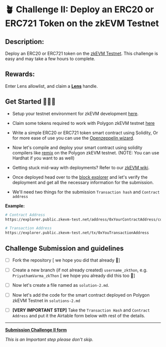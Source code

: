 
# 🪴 Challenge II: Deploy an ERC20 or ERC721 Token on the zkEVM Testnet


## Description: 
Deploy an ERC20 or ERC721 token on the [zkEVM Testnet](https://wiki.polygon.technology/docs/zkEVM/develop/). This challenge is easy and may take a few hours to complete. 

## Rewards:
Enter Lens allowlist, and claim a [**Lens**](https://www.lens.xyz/) handle.

## Get Started 🏃🏻‍♂️ 

- Setup your testnet environment for zkEVM development [here](https://wiki.polygon.technology/docs/zkEVM/develop#connecting-to-zkevm).

- Claim some tokens required to work with Polygon zkEVM testnet [here](https://wiki.polygon.technology/docs/zkEVM/develop#bridge-assets-to-zkevm) 

- Write a simple ERC20 or ERC721 token smart contract using Solidity, Or for more ease of use you can use the [Openzeppelin wizard](https://docs.openzeppelin.com/contracts/4.x/wizard).

- Now let's compile and deploy your smart contract using solidity compilers like [remix](https://remix.ethereum.org/) on the Polygon zkEVM testnet. (NOTE: You can use Hardhat if you want to as well)

- Getting stuck mid-way with deployments? Refer to our [zkEVM wiki](https://wiki.polygon.technology/docs/zkEVM/develop). 

- Once deployed head over to the [block explorer](https://explorer.internal.zkevm-test.net/) and let's verify the deployment and get all the necessary information for the submission.

- We'll need two things for the submission `Transaction hash` and `Contract address`

**Example:**

```bash
# Contract Address
https://explorer.public.zkevm-test.net/address/0xYourContractAddress/contracts

# Transaction Address
https://explorer.public.zkevm-test.net/tx/0xYouTransactionAddress
```


## Challenge Submission and guidelines

- [ ] Fork the repository [ we hope you did that already 💫] 

- [ ] Create a new branch (if not already created)  `username_zkthon`, e.g.  `PriyathamVarma_zkThon` [ we hope you already did this too  💫] 

- [ ] Now let's create a file named as `solution-2.md`.

- [ ] Now let's add the code for the smart contract deployed on Polygon zkEVM Testnet in `solutions-2.md`

- [ ] **[VERY IMPORTANT STEP]** Take the `Transaction Hash` and `Contract Address` and put it the Airtable form below with rest of the details. 

-------

[**Submission Challenge II form**](https://airtable.com/shr21z0FfPImZfYBQ)

*This is an Important step please don't skip.*
